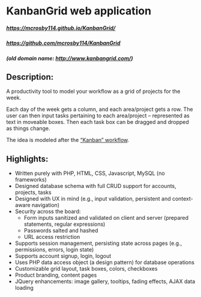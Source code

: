 # KanbanGrid web application

##### https://mcrosby114.github.io/KanbanGrid/
##### https://github.com/mcrosby114/KanbanGrid
##### (old domain name: http://www.kanbangrid.com/)

## Description:
A productivity tool to model your workflow as a grid of projects for the week.

Each day of the week gets a column, and each area/project gets a row. The user can then input tasks pertaining to each area/project – represented as text in moveable boxes. Then each task box can be dragged and dropped as things change.

The idea is modeled after the [“Kanban” workflow](https://en.wikipedia.org/wiki/Kanban).

## Highlights:
* Written purely with PHP, HTML, CSS, Javascript, MySQL (no frameworks)
* Designed database schema with full CRUD support for accounts, projects, tasks
* Designed with UX in mind (e.g., input validation, persistent and context-aware navigation)
* Security across the board:
  * Form inputs sanitized and validated on client and server (prepared statements, regular expressions)
  * Passwords salted and hashed
  * URL access restriction
* Supports session management, persisting state across pages (e.g., permissions, errors, login state)
* Supports account signup, login, logout
* Uses PHP data access object (a design pattern) for database operations
* Customizable grid layout, task boxes, colors, checkboxes
* Product branding, content pages
* JQuery enhancements: image gallery, tooltips, fading effects, AJAX data loading
